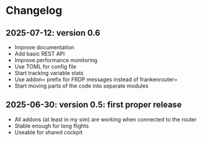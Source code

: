 # Changelog

## 2025-07-12: version 0.6

- Improve documentation
- Add basic REST API
- Improve performance monitoring
- Use TOML for config file
- Start tracking variable stats
- Use addon= prefix for FRDP messages instead of frankenrouter=
- Start moving parts of the code into separate modules

## 2025-06-30: version 0.5: first proper release

- All addons (at least in my sim) are working when connected to the router
- Stable enough for long flights
- Useable for shared cockpit
